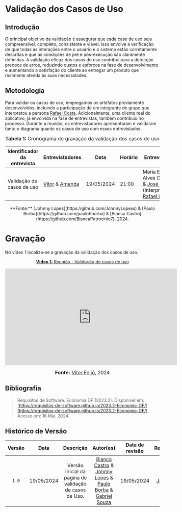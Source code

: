 # Validação dos Casos de Uso

## Introdução

O principal objetivo da validação é assegurar que cada caso de uso seja compreensível, completo, consistente e viável. Isso envolve a verificação de que todas as interações entre o usuário e o sistema estão corretamente descritas e que as condições de pré e pós-execução são claramente definidas. A validação eficaz dos casos de uso contribui para a detecção precoce de erros, reduzindo custos e esforços na fase de desenvolvimento e aumentando a satisfação do cliente ao entregar um produto que realmente atenda às suas necessidades.

## Metodologia

Para validar os casos de uso, empregamos os artefatos previamente desenvolvidos, incluindo a participação de um integrante do grupo que interpretou a persona [Rafael Costa](https://requisitos-de-software.github.io/2024.1-Meu-INSS/elicitacao/personas/). Adicionalmente, uma cliente real do aplicativo, já envolvida na fase de entrevistas, também contribuiu no processo. Durante a reunião, os entrevistadores apresentaram e validaram tanto o diagrama quanto os casos de uso com esses entrevistados.

<font size="3"><p style="text-align: center"><b>Tabela 1:</b> Cronograma de gravação da validação dos casos de uso</p></font>

| Identificador da entrevista | Entrevistadores | Data       | Horário | Entrevistado | Local      |
|-----------------------------|-----------------|------------|---------|--------------|------------|
| Validação de casos de uso   | [Vitor](https://github.com/vitorfleonardo) & [Amanda](https://github.com/acamposs) | 19/05/2024 | 21:00    | Maria Eliane Alves Campos & [José Filipi](https://github.com/JoseFilipi) (interpretando [Rafael Costa](https://requisitos-de-software.github.io/2024.1-Meu-INSS/elicitacao/personas/)) | Pelo Teams |

<center>
**Fonte:** [Johnny Lopes](https://github.com/JohnnyLopess) & [Paulo Borba](https://github.com/paulohborba) & [Bianca Castro](https://github.com/BiancaPatrocinio7), 2024.
</center>


# Gravação

No vídeo 1 localiza-se a gravação da validação dos casos de uso.

<div align="center">

<p style="text-align: center"><a href="https://www.youtube.com/embed/MilIXE2rx64?si=Raxd-ceWcY9uZ2G7" target="blanket"><b>Vídeo 1:</b> Reunião - Validação de casos de uso</a></p>

<iframe width="560" height="315" src="https://www.youtube.com/embed/MilIXE2rx64?si=Raxd-ceWcY9uZ2G7" title="First things first do Grupo 7 Meu INSS" frameborder="0" allow="accelerometer; autoplay; clipboard-write; encrypted-media; gyroscope; picture-in-picture; web-share" referrerpolicy="strict-origin-when-cross-origin" allowfullscreen></iframe>

<font size="3"><p style="text-align: center"><b>Fonte:</b> <a href="https://github.com/vitorfleonardo">Vitor Feijó</a>, 2024</p></font>
</div>


## Bibliografia
> </a> Requisitos de Software. Economia DF (2023.2). Disponível em: [https://requisitos-de-software.github.io/2023.2-Economia-DF/](https://requisitos-de-software.github.io/2023.2-Economia-DF/). Acesso em: 16 Mai. 2024.


## Histórico de Versão
| Versão | Data | Descrição | Autor(es) | Data de revisão | Revisor(es) |
| :-: | :-: | :-: | :-: | :-: | :-: |
| `1.0` | 19/05/2024 | Versão inicial da pagina de validação de casos de Uso. | [Bianca Castro](https://github.com/BiancaPatrocinio7) & [Johnny Lopes](https://github.com/JohnnyLopess) & [Paulo Borba](https://github.com/paulohborba) & [Gabriel Souza](https://github.com/GabrielMS00) |19/05/2024|[José Filipi](https://github.com/JoseFilipi) | 